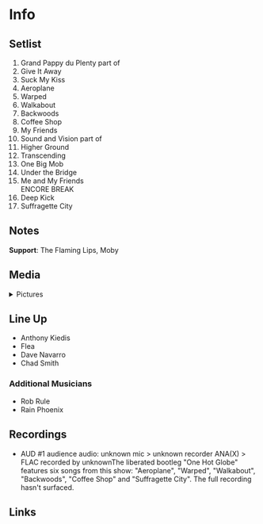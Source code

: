 # Info

## Setlist

1. Grand Pappy du Plenty part of
2. Give It Away
3. Suck My Kiss
4. Aeroplane
5. Warped
6. Walkabout
7. Backwoods
8. Coffee Shop
9. My Friends
10. Sound and Vision part of
11. Higher Ground
12. Transcending
13. One Big Mob
14. Under the Bridge
15. Me and My Friends
<br>ENCORE BREAK
16. Deep Kick
17. Suffragette City

## Notes

**Support**: The Flaming Lips, Moby

## Media 

<details>
  <summary>Pictures</summary>
  <!--<img alt="Setlist" title="Setlist" src="_.jpg" height="200" />-->
</details>

## Line Up

* Anthony Kiedis
* Flea
* Dave Navarro
* Chad Smith

### Additional Musicians

* Rob Rule  
* Rain Phoenix

## Recordings

* AUD #1 audience audio: unknown mic > unknown recorder ANA(X) > FLAC recorded by unknownThe liberated bootleg "One Hot Globe" features six songs from this show: "Aeroplane", "Warped", "Walkabout", "Backwoods", "Coffee Shop" and "Suffragette City". The full recording hasn't surfaced.

## Links

